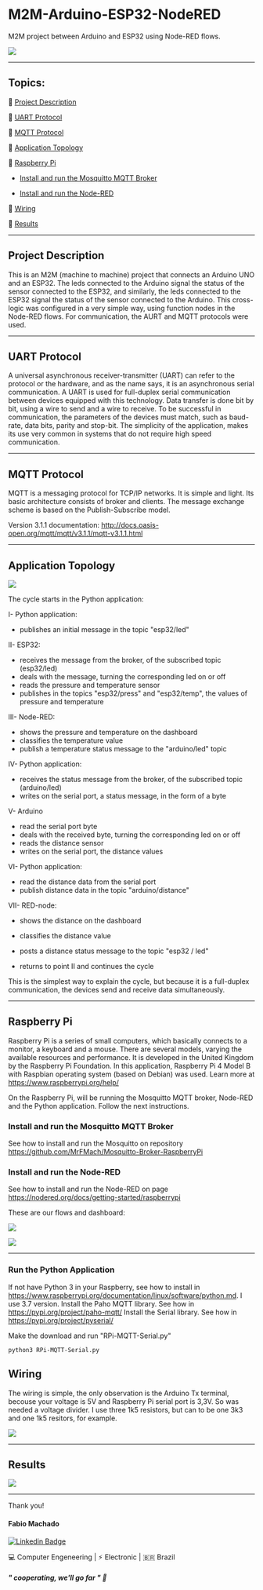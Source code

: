 # M2M-Arduino-ESP32-NodeRED
M2M project between Arduino and ESP32 using Node-RED flows.

![](https://github.com/MrFMach/M2M-Arduino-ESP32-NodeRED/blob/main/media/image2.JPG)

***

## Topics:

:small_blue_diamond: [Project Description](#project-description)

:small_blue_diamond: [UART Protocol](#uart-protocol)

:small_blue_diamond: [MQTT Protocol](#mqtt-protocol)

:small_blue_diamond: [Application Topology](#application-topology)

:small_blue_diamond: [Raspberry Pi](#raspberry-pi)

  - [Install and run the Mosquitto MQTT Broker](#install-and-run-the-mosquitto-mqtt-broker)

  - [Install and run the Node-RED](#install-and-run-the-node-red)

:small_blue_diamond: [Wiring](#wiring)

:small_blue_diamond: [Results](#results)

***

## Project Description
This is an M2M (machine to machine) project that connects an Arduino UNO and an ESP32. The leds connected to the Arduino signal the status of the sensor connected to the ESP32, and similarly, the leds connected to the ESP32 signal the status of the sensor connected to the Arduino.
This cross-logic was configured in a very simple way, using function nodes in the Node-RED flows.
For communication, the AURT and MQTT protocols were used.

***

## UART Protocol
A universal asynchronous receiver-transmitter (UART) can refer to the protocol or the hardware, and as the name says, it is an asynchronous serial communication. A UART is used for full-duplex serial communication between devices equipped with this technology.
Data transfer is done bit by bit, using a wire to send and a wire to receive. To be successful in communication, the parameters of the devices must match, such as baud-rate, data bits, parity and stop-bit.
The simplicity of the application, makes its use very common in systems that do not require high speed communication.

***

## MQTT Protocol
MQTT is a messaging protocol for TCP/IP networks.
It is simple and light. Its basic architecture consists of broker and clients. The message exchange scheme is based on the Publish-Subscribe model.

Version 3.1.1 documentation:
http://docs.oasis-open.org/mqtt/mqtt/v3.1.1/mqtt-v3.1.1.html

***

## Application Topology

![](https://github.com/MrFMach/M2M-Arduino-ESP32-NodeRED/blob/main/media/topology.jpg)

The cycle starts in the Python application:

I- Python application:
- publishes an initial message in the topic "esp32/led"

II- ESP32:
- receives the message from the broker, of the subscribed topic (esp32/led)
- deals with the message, turning the corresponding led on or off
- reads the pressure and temperature sensor
- publishes in the topics "esp32/press" and "esp32/temp", the values of pressure and temperature

III- Node-RED:
- shows the pressure and temperature on the dashboard
- classifies the temperature value
- publish a temperature status message to the "arduino/led" topic

IV- Python application:
- receives the status message from the broker, of the subscribed topic (arduino/led)
- writes on the serial port, a status message, in the form of a byte

V- Arduino
- read the serial port byte
- deals with the received byte, turning the corresponding led on or off
- reads the distance sensor
- writes on the serial port, the distance values

VI- Python application:
- read the distance data from the serial port
- publish distance data in the topic "arduino/distance"

VII- RED-node:
- shows the distance on the dashboard
- classifies the distance value
- posts a distance status message to the topic "esp32 / led"

- returns to point II and continues the cycle

This is the simplest way to explain the cycle, but because it is a full-duplex communication, the devices send and receive data simultaneously.

***

## Raspberry Pi
Raspberry Pi is a series of small computers, which basically connects to a monitor, a keyboard and a mouse. There are several models, varying the available resources and performance.
It is developed in the United Kingdom by the Raspberry Pi Foundation.
In this application, Raspberry Pi 4 Model B with Raspbian operating system (based on Debian) was used. Learn more at https://www.raspberrypi.org/help/

On the Raspberry Pi, will be running the Mosquitto MQTT broker, Node-RED and the Python application. Follow the next instructions.

### Install and run the Mosquitto MQTT Broker
See how to install and run the Mosquitto on repository https://github.com/MrFMach/Mosquitto-Broker-RaspberryPi

### Install and run the Node-RED
See how to install and run the Node-RED on page https://nodered.org/docs/getting-started/raspberrypi

These are our flows and dashboard:

![](https://github.com/MrFMach/M2M-Arduino-ESP32-NodeRED/blob/main/media/flows.png)

![](https://github.com/MrFMach/M2M-Arduino-ESP32-NodeRED/blob/main/media/dashboard.png)

***

### Run the Python Application
If not have Python 3 in your Raspberry, see how to install in https://www.raspberrypi.org/documentation/linux/software/python.md. I use 3.7 version.
Install the Paho MQTT library. See how in https://pypi.org/project/paho-mqtt/
Install the Serial library. See how in https://pypi.org/project/pyserial/

Make the download and run "RPi-MQTT-Serial.py"

```
python3 RPi-MQTT-Serial.py
```

## Wiring

The wiring is simple, the only observation is the Arduino Tx terminal, becouse your voltage is 5V and Raspberry Pi serial port is 3,3V. So was needed a voltage divider. I use three 1k5 resistors, but can to be one 3k3 and one 1k5 resitors, for example.

![](https://github.com/MrFMach/M2M-Arduino-ESP32-NodeRED/blob/main/media/fritzing1.png)

***

## Results
![](https://github.com/MrFMach/M2M-Arduino-ESP32-NodeRED/blob/main/media/gif.gif)

***

Thank you!

#### Fabio Machado
[![Linkedin Badge](https://img.shields.io/badge/-LinkedIn-blue?style=flat-square&logo=Linkedin&logoColor=white&link=https://www.linkedin.com/in/fabio-machado-b932a476/)](https://www.linkedin.com/in/fabio-machado-b932a476/)

:computer:  Computer Engeneering  | :zap: Electronic  | :brazil:  Brazil

##### " cooperating, we'll go far " :rocket:
